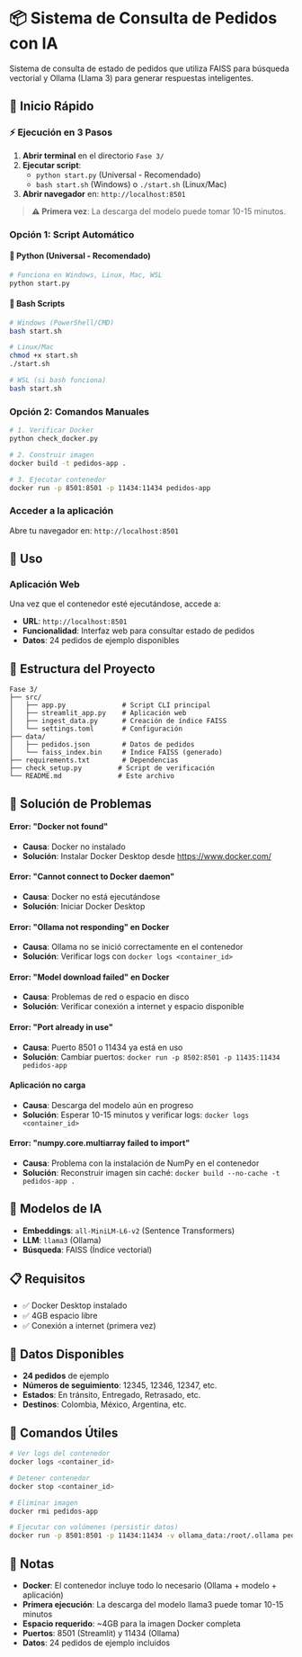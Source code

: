 # 📦 Sistema de Consulta de Pedidos con IA

Sistema de consulta de estado de pedidos que utiliza FAISS para búsqueda vectorial y Ollama (Llama 3) para generar respuestas inteligentes.

## 🚀 Inicio Rápido

### ⚡ Ejecución en 3 Pasos

1. **Abrir terminal** en el directorio `Fase 3/`
2. **Ejecutar script**: 
   - `python start.py` (Universal - Recomendado)
   - `bash start.sh` (Windows) o `./start.sh` (Linux/Mac)
3. **Abrir navegador** en: `http://localhost:8501`

> **⚠️ Primera vez**: La descarga del modelo puede tomar 10-15 minutos.

### Opción 1: Script Automático

#### 🐍 Python (Universal - Recomendado)
```bash
# Funciona en Windows, Linux, Mac, WSL
python start.py
```

#### 🐚 Bash Scripts
```bash
# Windows (PowerShell/CMD)
bash start.sh

# Linux/Mac
chmod +x start.sh
./start.sh

# WSL (si bash funciona)
bash start.sh
```


### Opción 2: Comandos Manuales
```bash
# 1. Verificar Docker
python check_docker.py

# 2. Construir imagen
docker build -t pedidos-app .

# 3. Ejecutar contenedor
docker run -p 8501:8501 -p 11434:11434 pedidos-app
```

### Acceder a la aplicación
Abre tu navegador en: `http://localhost:8501`

## 🎯 Uso

### Aplicación Web
Una vez que el contenedor esté ejecutándose, accede a:
- **URL**: `http://localhost:8501`
- **Funcionalidad**: Interfaz web para consultar estado de pedidos
- **Datos**: 24 pedidos de ejemplo disponibles

## 📁 Estructura del Proyecto

```
Fase 3/
├── src/
│   ├── app.py              # Script CLI principal
│   ├── streamlit_app.py    # Aplicación web
│   ├── ingest_data.py      # Creación de índice FAISS
│   └── settings.toml       # Configuración
├── data/
│   ├── pedidos.json        # Datos de pedidos
│   └── faiss_index.bin     # Índice FAISS (generado)
├── requirements.txt        # Dependencias
├── check_setup.py         # Script de verificación
└── README.md              # Este archivo
```

## 🔧 Solución de Problemas

#### Error: "Docker not found"
- **Causa**: Docker no instalado
- **Solución**: Instalar Docker Desktop desde https://www.docker.com/

#### Error: "Cannot connect to Docker daemon"
- **Causa**: Docker no está ejecutándose
- **Solución**: Iniciar Docker Desktop

#### Error: "Ollama not responding" en Docker
- **Causa**: Ollama no se inició correctamente en el contenedor
- **Solución**: Verificar logs con `docker logs <container_id>`

#### Error: "Model download failed" en Docker
- **Causa**: Problemas de red o espacio en disco
- **Solución**: Verificar conexión a internet y espacio disponible

#### Error: "Port already in use"
- **Causa**: Puerto 8501 o 11434 ya está en uso
- **Solución**: Cambiar puertos: `docker run -p 8502:8501 -p 11435:11434 pedidos-app`

#### Aplicación no carga
- **Causa**: Descarga del modelo aún en progreso
- **Solución**: Esperar 10-15 minutos y verificar logs: `docker logs <container_id>`

#### Error: "numpy.core.multiarray failed to import"
- **Causa**: Problema con la instalación de NumPy en el contenedor
- **Solución**: Reconstruir imagen sin caché: `docker build --no-cache -t pedidos-app .`

## 🤖 Modelos de IA

- **Embeddings**: `all-MiniLM-L6-v2` (Sentence Transformers)
- **LLM**: `llama3` (Ollama)
- **Búsqueda**: FAISS (Índice vectorial)


## 📋 Requisitos

- ✅ Docker Desktop instalado
- ✅ 4GB espacio libre
- ✅ Conexión a internet (primera vez)

## 🎯 Datos Disponibles

- **24 pedidos** de ejemplo
- **Números de seguimiento**: 12345, 12346, 12347, etc.
- **Estados**: En tránsito, Entregado, Retrasado, etc.
- **Destinos**: Colombia, México, Argentina, etc.

## 🔧 Comandos Útiles

```bash
# Ver logs del contenedor
docker logs <container_id>

# Detener contenedor
docker stop <container_id>

# Eliminar imagen
docker rmi pedidos-app

# Ejecutar con volúmenes (persistir datos)
docker run -p 8501:8501 -p 11434:11434 -v ollama_data:/root/.ollama pedidos-app
```

## 📝 Notas

- **Docker**: El contenedor incluye todo lo necesario (Ollama + modelo + aplicación)
- **Primera ejecución**: La descarga del modelo llama3 puede tomar 10-15 minutos
- **Espacio requerido**: ~4GB para la imagen Docker completa
- **Puertos**: 8501 (Streamlit) y 11434 (Ollama)
- **Datos**: 24 pedidos de ejemplo incluidos


